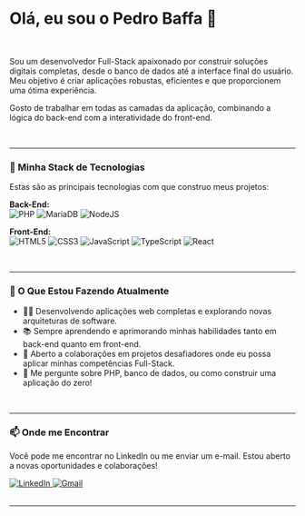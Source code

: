 # Olá, eu sou o Pedro Baffa 👋

<br>

Sou um desenvolvedor Full-Stack apaixonado por construir soluções digitais completas, desde o banco de dados até a interface final do usuário. Meu objetivo é criar aplicações robustas, eficientes e que proporcionem uma ótima experiência.

Gosto de trabalhar em todas as camadas da aplicação, combinando a lógica do back-end com a interatividade do front-end.

<br>

---

### 🚀 Minha Stack de Tecnologias

Estas são as principais tecnologias com que construo meus projetos:

**Back-End:**<br>
![PHP](https://img.shields.io/badge/php-%23777BB4.svg?style=for-the-badge&logo=php&logoColor=white)
![MariaDB](https://img.shields.io/badge/MariaDB-003545?style=for-the-badge&logo=mariadb&logoColor=white)
![NodeJS](https://img.shields.io/badge/node.js-6DA55F?style=for-the-badge&logo=node.js&logoColor=white)

**Front-End:**<br>
![HTML5](https://img.shields.io/badge/html5-%23E34F26.svg?style=for-the-badge&logo=html5&logoColor=white)
![CSS3](https://img.shields.io/badge/css3-%231572B6.svg?style=for-the-badge&logo=css3&logoColor=white)
![JavaScript](https://img.shields.io/badge/javascript-%23323330.svg?style=for-the-badge&logo=javascript&logoColor=%23F7DF1E)
![TypeScript](https://img.shields.io/badge/typescript-%23007ACC.svg?style=for-the-badge&logo=typescript&logoColor=white)
![React](https://img.shields.io/badge/react-%2320232a.svg?style=for-the-badge&logo=react&logoColor=%2361DAFB)


<br>

---

### 🌱 O Que Estou Fazendo Atualmente

- 👨‍💻 Desenvolvendo aplicações web completas e explorando novas arquiteturas de software.
- 📚 Sempre aprendendo e aprimorando minhas habilidades tanto em back-end quanto em front-end.
- 👯 Aberto a colaborações em projetos desafiadores onde eu possa aplicar minhas competências Full-Stack.
- 💬 Me pergunte sobre PHP, banco de dados, ou como construir uma aplicação do zero!

<br>

---

### 📫 Onde me Encontrar

Você pode me encontrar no LinkedIn ou me enviar um e-mail. Estou aberto a novas oportunidades e colaborações!

<a href="https://linkedin.com/in/pedro-baffa" target="_blank">
  <img src="https://img.shields.io/badge/linkedin-%230077B5.svg?style=for-the-badge&logo=linkedin&logoColor=white" alt="LinkedIn">
</a>
<a href="mailto:[pedro2004baffa@gmail.com]">
  <img src="https://img.shields.io/badge/gmail-%23D14836.svg?style=for-the-badge&logo=gmail&logoColor=white" alt="Gmail">
</a>

<br>
<br>

---

